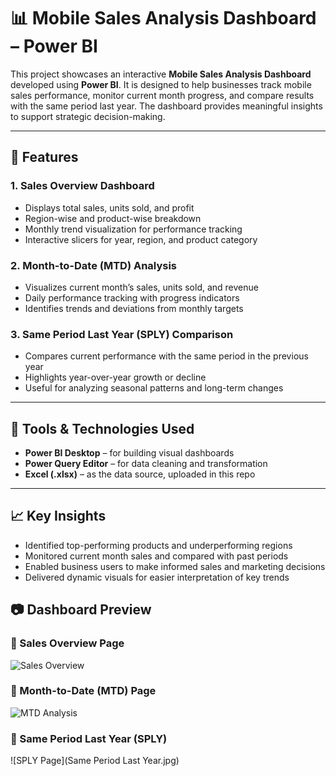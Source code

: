 # 📊 Mobile Sales Analysis Dashboard – Power BI

This project showcases an interactive **Mobile Sales Analysis Dashboard** developed using **Power BI**. It is designed to help businesses track mobile sales performance, monitor current month progress, and compare results with the same period last year. The dashboard provides meaningful insights to support strategic decision-making.

---

## 🚀 Features

### 1. **Sales Overview Dashboard**
- Displays total sales, units sold, and profit
- Region-wise and product-wise breakdown
- Monthly trend visualization for performance tracking
- Interactive slicers for year, region, and product category

### 2. **Month-to-Date (MTD) Analysis**
- Visualizes current month’s sales, units sold, and revenue
- Daily performance tracking with progress indicators
- Identifies trends and deviations from monthly targets

### 3. **Same Period Last Year (SPLY) Comparison**
- Compares current performance with the same period in the previous year
- Highlights year-over-year growth or decline
- Useful for analyzing seasonal patterns and long-term changes

---

## 🧰 Tools & Technologies Used

- **Power BI Desktop** – for building visual dashboards  
- **Power Query Editor** – for data cleaning and transformation  
- **Excel (.xlsx)** – as the data source, uploaded in this repo  

---

## 📈 Key Insights

- Identified top-performing products and underperforming regions  
- Monitored current month sales and compared with past periods  
- Enabled business users to make informed sales and marketing decisions  
- Delivered dynamic visuals for easier interpretation of key trends

## 📷 Dashboard Preview

### 🔹 Sales Overview Page
![Sales Overview](Dashboardpreview.jpg)

### 🔹 Month-to-Date (MTD) Page
![MTD Analysis](MTD_Report.jpg)

### 🔹 Same Period Last Year (SPLY)
![SPLY Page](Same Period Last Year.jpg)

